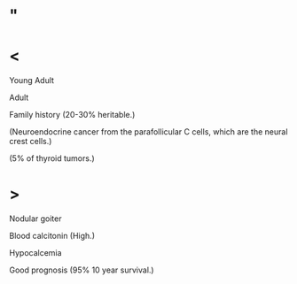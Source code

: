 # "

# <

Young Adult

Adult

Family history
(20-30% heritable.)

(Neuroendocrine cancer from the parafollicular C cells, which are the neural crest cells.)

(5% of thyroid tumors.)

# >

Nodular goiter

Blood calcitonin
(High.)

Hypocalcemia

Good prognosis
(95% 10 year survival.)
